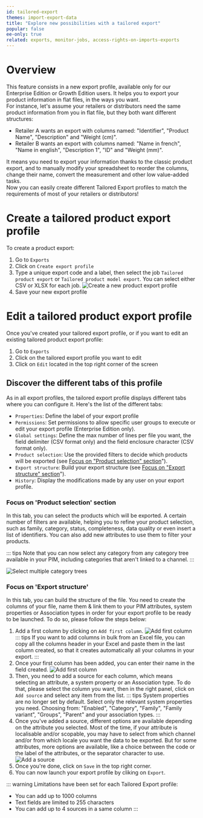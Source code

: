 ```yaml
---
id: tailored-export
themes: import-export-data
title: "Explore new possibilities with a tailored export"
popular: false
ee-only: true
related: exports, monitor-jobs, access-rights-on-imports-exports
---
```


# Overview

This feature consists in a new export profile, available only for our Enterprise Edition or Growth Edition users.
It helps you to export your product information in flat files, in the ways you want.  
For instance, let's assume your retailers or distributors need the same product information from you in flat file, but they both want different structures:  
* Retailer A wants an export with columns named: "Identifier", "Product Name", "Description" and "Weight (cm)".
* Retailer B wants an export with columns named: "Name in french", "Name in english", "Description 1", "ID" and "Weight (mm)".  

It means you need to export your information thanks to the classic product export, and to manually modify your spreadsheet to reorder the columns, change their name, convert the measurement and other low value-added tasks.  
Now you can easily create different Tailored Export profiles to match the requirements of most of your retailers or distributors!

# Create a tailored product export profile

To create a product export:
1. Go to `Exports`
1. Click on `Create export profile`
1. Type a unique export code and a label, then select the job `Tailored product export` or `Tailored product model export`. You can select either CSV or XLSX for each job.
![Create a new product export profile](../img/TailoredExport_Create-export-profile.png)
1. Save your new export profile

# Edit a tailored product export profile

Once you've created your tailored export profile, or if you want to edit an existing tailored product export profile:
1. Go to `Exports`
1. Click on the tailored export profile you want to edit
1. Click on `Edit` located in the top right corner of the screen  

## Discover the different tabs of this profile

As in all export profiles, the tailored export profile displays different tabs where you can configure it. Here's the list of the different tabs:

* `Properties`: Define the label of your export profile
* `Permissions`: Set permissions to allow specific user groups to execute or edit your export profile (Enterprise Edition only).
* `Global settings`: Define the max number of lines per file you want, the field delimiter (CSV format only) and the field enclosure character (CSV format only).
* `Product selection`: Use the provided filters to decide which products will be exported (see [Focus on "Product selection" section](tailored-export.html#focus-on-product-selection-section)").
* `Export structure`: Build your export structure (see [Focus on "Export structure" section](tailored-export.html#focus-on-export-structure)").
* `History`: Display the modifications made by any user on your export profile.


### Focus on 'Product selection' section

In this tab, you can select the products which will be exported.
A certain number of filters are available, helping you to refine your product selection, such as family, category, status, completeness, data quality or even insert a list of identifiers. You can also add new attributes to use them to filter your products.

::: tips
Note that you can now select any category from any category tree available in your PIM, including categories that aren't linked to a channel.
:::

![Select multiple category trees](../img/TailoredExport_Select-categories.png)

### Focus on 'Export structure'

In this tab, you can build the structure of the file.
You need to create the columns of your file, name them & link them to your PIM attributes, system properties or Association types in order for your export profile to be ready to be launched.
To do so, please follow the steps below:
1.  Add a first column by clicking on `Add first column`.
![Add first column](../img/TailoredExport_Add-first-column.png)  
::: tips
If you want to add columns in bulk from an Excel file, you can copy all the columns header in your Excel and paste them in the last column created, so that it creates automatically all your columns in your export.
:::
2.  Once your first column has been added, you can enter their name in the field created.
![Add first column](../img/TailoredExport_Column-headers.png)
3.  Then, you need to add a source for each column, which means selecting an attribute, a system property or an Association type. To do that, please select the column you want, then in the right panel, click on `Add source` and select any item from the list.
::: tips
System properties are no longer set by default. Select only the relevant system properties you need. Choosing from: "Enabled", "Category", "Family", "Family variant", "Groups", "Parent" and your association types.
:::
4. Once you've added a source, different options are available depending on the attribute you selected. Most of the time, if  your attribute is localisable and/or scopable, you may have to select from which channel and/or from which locale you want the data to be exported. But for some attributes, more options are available, like a choice between the code or the label of the attributes, or the separator character to use.
![Add a source](../img/TailoredExport_Add-source.gif)
5.  Once you're done, click on `Save` in the top right corner.
6.  You can now launch your export profile by cliking on `Export`.

::: warning
Limitations have been set for each Tailored Export profile:
* You can add up to 1000 columns
* Text fields are limited to 255 characters
* You can add up to 4 sources in a same column
:::
